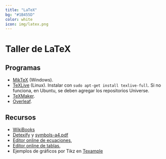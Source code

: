 ```yaml
---
title: "LaTeX"
bg: "#1B455D"
color: white
icon: img/latex.png
---
```


# Taller de LaTeX

## Programas
* [MikTeX](http://miktex.org/download) (Windows).
* [TeXLive](https://www.tug.org/texlive/) (Linux).  Instalar con ```sudo apt-get install texlive-full```. Si no funciona, en Ubuntu, se deben agregar los repositorios Universe.
* [TeXMaker](http://www.xm1math.net/texmaker/download.html).
* [Overleaf](https://www.overleaf.com).


## Recursos
* [WikiBooks](https://en.wikibooks.org/wiki/LaTeX)
* [Detexify](http://detexify.kirelabs.org/classify.html) y [symbols-a4.pdf](http://www.ctan.org/tex-archive/info/symbols/comprehensive/)
* [Editor online de ecuaciones](http://www.codecogs.com/latex/eqneditor.php),
* [Editor online de tablas](http://truben.no/latex/table/),
* Ejemplos de gráficos por Tikz en [Texample](http://www.texample.net/tikz/)


